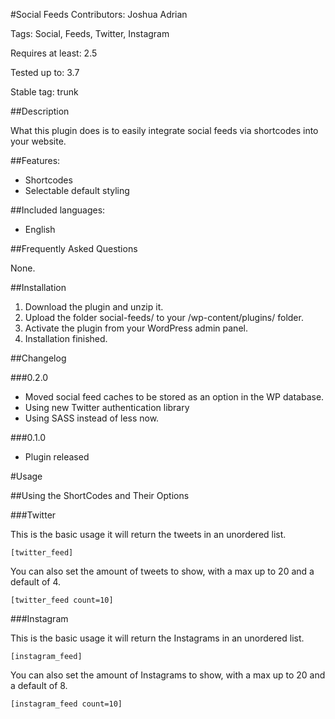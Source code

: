 #Social Feeds
Contributors: Joshua Adrian

Tags: Social, Feeds, Twitter, Instagram

Requires at least: 2.5

Tested up to: 3.7

Stable tag: trunk

##Description

What this plugin does is to easily integrate social feeds via shortcodes into your website.

##Features:

* Shortcodes
* Selectable default styling

##Included languages:

* English

##Frequently Asked Questions

None.

##Installation

1. Download the plugin and unzip it.
2. Upload the folder social-feeds/ to your /wp-content/plugins/ folder.
3. Activate the plugin from your WordPress admin panel.
4. Installation finished.

##Changelog

###0.2.0

* Moved social feed caches to be stored as an option in the WP database.
* Using new Twitter authentication library
* Using SASS instead of less now.

###0.1.0

* Plugin released

#Usage

##Using the ShortCodes and Their Options</h2>
					
###Twitter
					
This is the basic usage it will return the tweets in an unordered list.

	[twitter_feed]

You can also set the amount of tweets to show, with a max up to 20 and a default of 4.

	[twitter_feed count=10]

###Instagram
					
This is the basic usage it will return the Instagrams in an unordered list.

	[instagram_feed]

You can also set the amount of Instagrams to show, with a max up to 20 and a default of 8.

	[instagram_feed count=10]